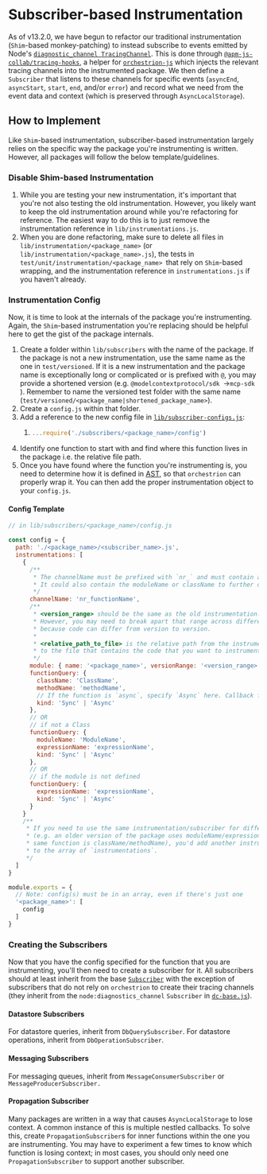 # Subscriber-based Instrumentation

As of v13.2.0, we have begun to refactor our traditional instrumentation (`Shim`-based monkey-patching) to instead subscribe to events emitted by Node's [`diagnostic_channel TracingChannel`](https://nodejs.org/api/diagnostics_channel.html#class-tracingchannel). This is done through [`@apm-js-collab/tracing-hooks`](https://github.com/apm-js-collab/tracing-hooks), a helper for [`orchestrion-js`](https://github.com/apm-js-collab/orchestrion-js) which injects the relevant tracing channels into the instrumented package. We then define a `Subscriber` that listens to these channels for specific events (`asyncEnd`, `asyncStart`, `start`, `end`, and/or `error`) and record what we need from the event data and context (which is preserved through `AsyncLocalStorage`).

## How to Implement

Like `Shim`-based instrumentation, subscriber-based instrumentation largely relies on the specific way the package you're instrumenting is written. However, all packages will follow the below template/guidelines.

### Disable Shim-based Instrumentation

1. While you are testing your new instrumentation, it's important that you're not also testing the old instrumentation. However, you likely want to keep the old instrumentation around while you're refactoring for reference. The easiest way to do this is to just remove the instrumentation reference in `lib/instrumentations.js`.
2. When you are done refactoring, make sure to delete all files in `lib/instrumentation/<package_name>` (or `lib/instrumentation/<package_name>.js`), the tests in `test/unit/instrumentation/<package_name> `that rely on `Shim`-based wrapping, and the instrumentation reference in `instrumentations.js` if you haven't already.

### Instrumentation Config

Now, it is time to look at the internals of the package you're instrumenting. Again, the `Shim`-based instrumentation you're replacing should be helpful here to get the gist of the package internals.

1. Create a folder within `lib/subscribers` with the name of the package. If the package is not a new instrumentation, use the same name as the one in `test/versioned`. If it is a new instrumentation and the package name is exceptionally long or complicated or is prefixed with  `@`, you may provide a shortened version (e.g. `@modelcontextprotocol/sdk `->`mcp-sdk `). Remember to name the versioned test folder with the same name (`test/versioned/<package_name|shortened_package_name>`).
2. Create a `config.js` within that folder.
3. Add a reference to the new config file in [`lib/subscriber-configs.js`](../subscriber-configs.js):
   1. ```javascript
      ...require('./subscribers/<package_name>/config')
      ```
4. Identify one function to start with and find where this function lives in the package i.e. the relative file path.
5. Once you have found where the function you're instrumenting is, you need to determine how it is defined in [AST](https://astexplorer.net/), so that `orchestrion` can properly wrap it. You can then add the proper instrumentation object to your `config.js`.

#### Config Template

```javascript
// in lib/subscribers/<package_name>/config.js

const config = {
  path: './<package_name>/<subscriber_name>.js',
  instrumentations: [
    {
      /**
       * The channelName must be prefixed with `nr_` and must contain at least the expressionName or methodName.
       * It could also contain the moduleName or className to further differentiate between subscribers.
       */
      channelName: 'nr_functionName',
      /**
       * <version_range> should be the same as the old instrumentation.
       * However, you may need to break apart that range across different configs
       * because code can differ from version to version.
       *
       * <relative_path_to_file> is the relative path from the instrumented package
       * to the file that contains the code that you want to instrument
       */
      module: { name: '<package_name>', versionRange: '<version_range>', filePath: '<relative_path_to_file>' },
      functionQuery: {
        className: 'ClassName',
        methodName: 'methodName',
        // If the function is `async`, specify `Async` here. Callback functions are typically `Sync`.
        kind: 'Sync' | 'Async'
      },
      // OR
      // if not a Class
      functionQuery: {
        moduleName: 'ModuleName',
        expressionName: 'expressionName',
        kind: 'Sync' | 'Async'
      },
      // OR
      // if the module is not defined
      functionQuery: {
        expressionName: 'expressionName',
        kind: 'Sync' | 'Async'
      }
    }
    /**
     * If you need to use the same instrumentation/subscriber for differently structured code
     * (e.g. an older version of the package uses moduleName/expressionName, but now the
     * same function is className/methodName), you'd add another instrumentation object
     * to the array of `instrumentations`.
     */
  ]
}

module.exports = {
  // Note: config(s) must be in an array, even if there's just one
  '<package_name>': [
    config
  ]
}
```

### Creating the Subscribers

Now that you have the config specified for the function that you are instrumenting, you'll then need to create a subscriber for it. All subscribers should at least inherit from the base [`Subscriber`](./base.js) with the exception of subscribers that do not rely on `orchestrion` to create their tracing channels (they inherit from the `node:diagnostics_channel` `Subscriber` in [`dc-base.js`](./dc-base.js)).

#### Datastore Subscribers

For datastore queries, inherit from `DbQuerySubscriber`. For datastore operations, inherit from `DbOperationSubscriber`.

#### Messaging Subscribers

For messaging queues, inherit from `MessageConsumerSubscriber` or `MessageProducerSubscriber.`

#### Propagation Subscriber

Many packages are written in a way that causes `AsyncLocalStorage` to lose context. A common instance of this is multiple nestled callbacks. To solve this, create `PropagationSubscriber`s for inner functions within the one you are instrumenting. You may have to experiment a few times to know which function is losing context; in most cases, you should only need one `PropagationSubscriber` to support another subscriber.
